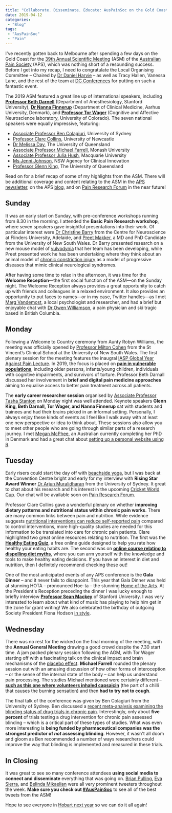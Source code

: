 ```yaml
---
title: "Collaborate. Disseminate. Educate: AusPainSoc on the Gold Coast"
date: 2019-04-12
categories:
 - "Blog"
tags:
 - "AusPainSoc"
 - "Pain" 
---
```


<!--more-->

I've recently gotten back to Melbourne after spending a few days on the Gold Coast for the [39th Annual Scientific Meeting](http://www.dcconferences.com.au/aps2019/) (ASM) of the [Australian Pain Society](https://www.apsoc.org.au/) (APS), which was nothing short of a resounding success. Before I get into my recap, I need to congratulate the Local Organising Committee – Chaired by [Dr Daniel Harvie](https://experts.griffith.edu.au/academic/d.harvie) – as well as Tracy Hallen, Vanessa Lane, and the rest of the team at [DC Conferences](https://www.dcconferences.com.au/) for putting on such a fantastic event. 

The 2019 ASM featured a great line up of international speakers, including **[Professor Beth Darnell](https://profiles.stanford.edu/beth-darnall)** (Department of Anesthesiology, Stanford University), **[Dr Nanna Finnerup](http://pure.au.dk/portal/en/persons/nanna-brix-finnerup(96511d27-1bc4-4075-82d7-3382b8b4c167).html)** (Department of Clinical Medicine, Aarhus University, Denmark), and **[Professor Tor Wager](https://www.colorado.edu/psych-neuro/tor-wager)** (Cognitive and Affective Neuroscience laboratory, University of Colorado). The seven national speakers were equally impressive, featuring:

+ [Associate Professor Ben Colagiuri](https://sydney.edu.au/science/people/ben.colagiuri.php), University of Sydney
+ [Professor Clare Collins](https://www.newcastle.edu.au/profile/clare-collins), University of Newcastle
+ [Dr Melissa Day](https://psychology.uq.edu.au/profile/2674/melissa-day), The University of Queensland
+ [Associate Professor Michael Farrell](https://research.monash.edu/en/persons/michael-farrell), Monash University
+ [Associate Professor Julia Hush](https://www.mq.edu.au/about_us/faculties_and_departments/faculty_of_medicine_and_health_sciences/health_professions/our_staff/dr_julia_hush/), Macquarie University
+ [Ms Jenni Johnson](https://www.linkedin.com/in/jenni-johnson-8629a171/?originalSubdomain=au), NSW Agency for Clinical Innovation
+ [Professor Glenn King](https://imb.uq.edu.au/profile/911/glenn-king), The University of Queensland

Read on for a brief recap of some of my highlights from the ASM. There will be additional coverage and content relating to the ASM in the [APS newsletter](https://www.apsoc.org.au/Newsletter-APR-JUN19), on the APS [blog](https://blog.apsoc.org.au/), and on [Pain Research Forum](https://www.painresearchforum.org/) in the near future!  

## Sunday

It was an early start on Sunday, with pre-conference workshops running from 8.30 in the morning. I attended the **Basic Pain Research workshop**, where seven speakers gave insightful presentations into their work. Of particular interest were [Dr Christine Barry](https://www.flinders.edu.au/people/christine.barry) from the Centre for Neuroscience at Flinders University, Adelaide, and [Preet Makker](https://www.researchgate.net/profile/Preet_Makker), a MD and PhD Candidate from the University of New South Wales. Dr Barry presented research on a new mouse model of [vulvodynia]( https://www.thewomens.org.au/health-information/vulva-vagina/vulva-vagina-problems/vulvodynia) that her team has been developing, while Preet presented work he has been undertaking where they think about an animal model of [chronic constriction injury](https://www.sciencedirect.com/topics/medicine-and-dentistry/chronic-constriction-injury) as a model of progressive diseases that mimic clinical neurological syndromes. 

After having some time to relax in the afternoon, it was time for the **Welcome Reception**—the first social function of the ASM—on the Sunday night. The Welcome Reception always provides a great opportunity to catch up with friends and colleagues in a relaxed environment. It also provides an opportunity to put faces to names—or in my case, Twitter handles—as I met [Marg Vandemost](https://twitter.com/margvdmost), a local psychologist and researcher, and had a brief but enjoyable chat with [Dr Owen Williamson](https://twitter.com/DrODWilliamson), a pain physician and ski tragic based in British Columbia. 

## Monday

Following a Welcome to Country ceremony from Aunty Robyn Williams, the meeting was officially opened by [Professor Milton Cohen](https://med.unsw.edu.au/people/professor-milton-cohen) from the St Vincent’s Clinical School at the University of New South Wales. The first plenary session for the meeting features the inaugral [IASP Global Year Against Pain Lecture](https://www.iasp-pain.org/Advocacy/Content.aspx?ItemNumber=1625). In 2019, the focus is placed on **[pain in vulnerable populations](https://www.iasp-pain.org/GlobalYear?navItemNumber=580)**, including older persons, infants/young children, individuals with cognitive impairments, and survivors of torture. Professor Beth Darnall discussed her involvement in **brief and digital pain medicine approaches** aiming to equalise access to better pain treatment across all patients.

The **early career researcher session** organised by [Associate Professor Tasha Stanton](http://people.unisa.edu.au/tasha.stanton) on Monday night was well attended. Keynote speakers **Glenn King, Beth Darnall, Tor Wager, and Nanna Finnerup** sat with students and trainees and had their brains picked in an informal setting. Personally, I always enjoy these kinds of events as I feel like I walk away with at least one new perspective or idea to think about. These sessions also allow you to meet other people who are going through similar parts of a research journey. I met [Megan McPhee](https://twitter.com/MegasaurusPheet), an Australian currently completing her PhD in Denmark and had a great chat about [setting up a personal website using R](https://alison.rbind.io/post/up-and-running-with-blogdown/).

## Tuesday

Early risers could start the day off with [beachside yoga](https://twitter.com/Darren_Doherty9/status/1115369619017977856), but I was back at the Convention Centre bright and early for my interview with **Rising Star Award Winner** [Dr Arjun Muralidharan](https://sydney.edu.au/science/people/arjun.muralidharan.php) from the University of Sydney. It great to chat about his research and his interest in the upcoming [Cricket World Cup](https://www.cricketworldcup.com/fixtures). Our chat will be available soon on [Pain Research Forum](https://www.painresearchforum.org/).

Professor Clare Collins gave a wonderful plenary on whether **improving dietary patterns and nutritional status within chronic pain works**. There are many common links between pain and nutrition. While evidence suggests [nutritional interventions can reduce self-reported pain](https://sci-hub.tw/10.1111/jhn.12601) compared to control interventions, more high-quality studies are needed for this information to be translated into care for chronic pain patients. Clare highlighted two great online resources relating to nutrition. The first was the **[Healthy Eating Quiz](http://healthyeatingquiz.com.au/)**, a free online guide designed to help you rate how healthy your eating habits are. The second was on **[online course relating to dispelling diet myths](https://www.newcastle.edu.au/online-learning/the-science-of-weight-loss)**, where you can arm yourself with the knowledge and tools to make healthy eating decisions. If you have an interest in diet and nutrition, then I definitely recommend checking these out! 

One of the most anticipated events of any APS conference is the **Gala Dinner** – and it never fails to disappoint. This year that Gala Dinner was held at stunning HOTA – pronounced Hoe-ta – the stunning [Home of the Arts](https://hota.com.au/). At the President's Reception preceding the dinner I was lucky enough to briefly interview **[Professor Sean Mackey](https://profiles.stanford.edu/sean-mackey)** of Stanford University. I was very interested to learn about what kind of music has playing to help him get in the zone for grant writing! We also celebrated the birthday of outgoing Society President Fiona Hodson [in style](https://twitter.com/fionahodson1/status/1115797669174079488).

## Wednesday

There was no rest for the wicked on the final morning of the meeting, with the **Annual General Meeting** drawing a good crowd despite the 7.30 start time. A jam packed plenary session following the AGM, with Tor Wager starting off with a fascinating talk on the clinical impact and brain mechanisms of the [placebo effect](https://www.betterhealth.vic.gov.au/health/conditionsandtreatments/placebo-effect). **Michael Farrell** rounded the plenary session out with an amusing discussion of how other forms of interoception – or the sense of the internal state of the body – can help us understand pain processing. The studies Michael mentioned were certainly different – **[such as this one where volunteers inhaled capsaicin](https://sci-hub.tw/10.1016/j.neuroimage.2012.03.030)** (the part of a chilli that causes the burning sensation) and then **had to try not to cough**.

The final talk of the conference was given by Ben Colagiuri from the University of Sydney. Ben discussed a [recent meta-analysis examining the blinding status of drug trials in chronic pain](https://sci-hub.tw/10.1016/j.jpain.2018.09.002). Interestingly, only about **five percent** of trials testing a drug intervention for chronic pain assessed blinding – which is a critical part of these types of studies. What was even more interesting is **being funded by pharmaceutical companies was the strongest predictor of *not* assessing blinding**. However, it wasn't all doom and gloom as Ben recommended a number of ways researchers could improve the way that blinding is implemented and measured in these trials.

## In Closing

It was great to see so many conference attendees **using social media to connect and disseminate** everything that was going on. [Brian Pulling](https://twitter.com/brianpulling), [Eva Sierra](https://twitter.com/esiesil), and [Belinda Mikaelian](https://twitter.com/belindabindii) were all very prominent tweeters throughout the week. **Make sure you check out [#AusPainSoc](https://twitter.com/hashtag/auspainsoc?vertical=default&src=hash)** to see all of the best tweets from the ASM!

Hope to see everyone in [Hobart next year](http://www.dcconferences.com.au/aps2020/) so we can do it all again!
